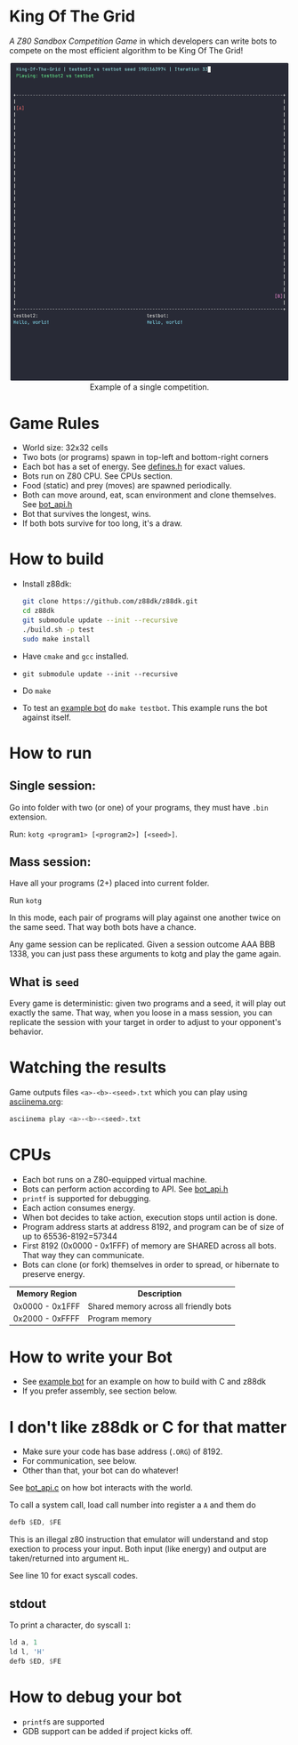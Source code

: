 # King Of The Grid

*A Z80 Sandbox Competition Game* in which developers can write
bots to compete on the most efficient algorithm to be King Of The Grid!

<div align="center">
  <img src="doc/game.gif" width="500"/><br/>
  Example of a single competition.
</div>

# Game Rules

* World size: 32x32 cells
* Two bots (or programs) spawn in top-left and bottom-right corners
* Each bot has a set of energy. See [defines.h](include/defines.h) for exact values.
* Bots run on Z80 CPU. See CPUs section.
* Food (static) and prey (moves) are spawned periodically.
* Both can move around, eat, scan environment and clone themselves. See [bot_api.h](bot-api/bot_api.h)
* Bot that survives the longest, wins.
* If both bots survive for too long, it's a draw.

# How to build

* Install z88dk:
  ```bash
  git clone https://github.com/z88dk/z88dk.git
  cd z88dk
  git submodule update --init --recursive
  ./build.sh -p test
  sudo make install
  ```

* Have `cmake` and `gcc` installed.
* `git submodule update --init --recursive`
* Do `make`
* To test an [example bot](./examples/test-bot) do `make testbot`. This example
  runs the bot against itself.

# How to run

## Single session:

Go into folder with two (or one) of your programs, they must have `.bin` extension.

Run: `kotg <program1> [<program2>] [<seed>]`.

## Mass session:

Have all your programs (2+) placed into current folder.

Run `kotg`

In this mode, each pair of programs will play against one another twice on the same seed.
That way both bots have a chance.

Any game session can be replicated. Given a session outcome AAA BBB 1338, you can just pass these arguments to kotg
and play the game again.

## What is `seed`

Every game is deterministic: given two programs and a seed, it will play out exactly the same.
That way, when you loose in a mass session, you can replicate the session with your target in order to 
adjust to your opponent's behavior.

# Watching the results

Game outputs files `<a>-<b>-<seed>.txt` which you can play using [asciinema.org](https://asciinema.org/):

```bash
asciinema play <a>-<b>-<seed>.txt
```

# CPUs

* Each bot runs on a Z80-equipped virtual machine.
* Bots can perform action according to API. See [bot_api.h](bot-api/bot_api.h)
* `printf` is supported for debugging.
* Each action consumes energy.
* When bot decides to take action, execution stops until action is done.
* Program address starts at address 8192, and program can be of size of up to 65536-8192=57344
* First 8192 (0x0000 - 0x1FFF) of memory are SHARED across all bots. That way they can communicate.
* Bots can clone (or fork) themselves in order to spread, or hibernate to preserve energy.

<table>
<tr>
<th>Memory Region</th>
<th>Description</th>
</tr>
<tr>
<td>0x0000 - 0x1FFF</td>
<td>Shared memory across all friendly bots
<tr>
<td>0x2000 - 0xFFFF</td>
<td>Program memory</td>
</tr>
</table>

# How to write your Bot

* See [example bot](./examples/test-bot) for an example on how to build with C and z88dk
* If you prefer assembly, see section below.

# I don't like z88dk or C for that matter

* Make sure your code has base address (`.ORG`) of 8192.
* For communication, see below.
* Other than that, your bot can do whatever!

See [bot_api.c](bot-api/bot_api.c) on how bot interacts with the world.

To call a system call, load call number into register a `A` and them do

```asm
defb $ED, $FE
```

This is an illegal z80 instruction that emulator will understand and stop exection to process
your input. Both input (like energy) and output are taken/returned into argument `HL`.

See line 10 for exact syscall codes.

## stdout

To print a character, do syscall `1`:

```asm
ld a, 1
ld l, 'H'
defb $ED, $FE
```

# How to debug your bot

* `printf`s are supported
* GDB support can be added if project kicks off.
